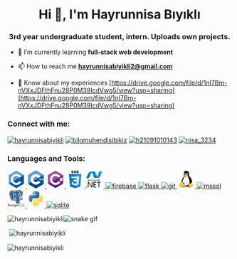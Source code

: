 <h1 align="center">Hi 👋, I'm Hayrunnisa Bıyıklı</h1>
<h3 align="center">3rd year undergraduate student, intern. Uploads own projects.</h3>

- 🌱 I’m currently learning **full-stack web development**

- 📫 How to reach me **hayrunnisabiyikli2@gmail.com**

- 📄 Know about my experiences [https://drive.google.com/file/d/1nI7Bm-nVXxJDFthFnu28P0M39IcdVwg5/view?usp=sharing](https://drive.google.com/file/d/1nI7Bm-nVXxJDFthFnu28P0M39IcdVwg5/view?usp=sharing)

<h3 align="left">Connect with me:</h3>
<p align="left">
<a href="https://linkedin.com/in/hayrunnisabiyikli" target="blank"><img align="center" src="https://raw.githubusercontent.com/rahuldkjain/github-profile-readme-generator/master/src/images/icons/Social/linked-in-alt.svg" alt="hayrunnisabiyikli" height="30" width="40" /></a>
<a href="https://instagram.com/bilgmuhendisibikiz" target="blank"><img align="center" src="https://raw.githubusercontent.com/rahuldkjain/github-profile-readme-generator/master/src/images/icons/Social/instagram.svg" alt="bilgmuhendisibikiz" height="30" width="40" /></a>
<a href="https://www.hackerrank.com/h21091010143" target="blank"><img align="center" src="https://raw.githubusercontent.com/rahuldkjain/github-profile-readme-generator/master/src/images/icons/Social/hackerrank.svg" alt="h21091010143" height="30" width="40" /></a>
<a href="https://discord.gg/nisa_3234" target="blank"><img align="center" src="https://raw.githubusercontent.com/rahuldkjain/github-profile-readme-generator/master/src/images/icons/Social/discord.svg" alt="nisa_3234" height="30" width="40" /></a>
</p>

<h3 align="left">Languages and Tools:</h3>
<p align="left"> <a href="https://www.cprogramming.com/" target="_blank" rel="noreferrer"> <img src="https://raw.githubusercontent.com/devicons/devicon/master/icons/c/c-original.svg" alt="c" width="40" height="40"/> </a> <a href="https://www.w3schools.com/cpp/" target="_blank" rel="noreferrer"> <img src="https://raw.githubusercontent.com/devicons/devicon/master/icons/cplusplus/cplusplus-original.svg" alt="cplusplus" width="40" height="40"/> </a> <a href="https://www.w3schools.com/cs/" target="_blank" rel="noreferrer"> <img src="https://raw.githubusercontent.com/devicons/devicon/master/icons/csharp/csharp-original.svg" alt="csharp" width="40" height="40"/> </a> <a href="https://www.w3schools.com/css/" target="_blank" rel="noreferrer"> <img src="https://raw.githubusercontent.com/devicons/devicon/master/icons/css3/css3-original-wordmark.svg" alt="css3" width="40" height="40"/> </a> <a href="https://dotnet.microsoft.com/" target="_blank" rel="noreferrer"> <img src="https://raw.githubusercontent.com/devicons/devicon/master/icons/dot-net/dot-net-original-wordmark.svg" alt="dotnet" width="40" height="40"/> </a> <a href="https://firebase.google.com/" target="_blank" rel="noreferrer"> <img src="https://www.vectorlogo.zone/logos/firebase/firebase-icon.svg" alt="firebase" width="40" height="40"/> </a> <a href="https://flask.palletsprojects.com/" target="_blank" rel="noreferrer"> <img src="https://www.vectorlogo.zone/logos/pocoo_flask/pocoo_flask-icon.svg" alt="flask" width="40" height="40"/> </a> <a href="https://flutter.dev" target="_blank" rel="noreferrer"> <img  src="https://www.vectorlogo.zone/logos/git-scm/git-scm-icon.svg" alt="git" width="40" height="40"/> </a> <a href="https://www.w3.org/html/" target="_blank" rel="noreferrer"> <img  src="https://raw.githubusercontent.com/devicons/devicon/master/icons/linux/linux-original.svg" alt="linux" width="40" height="40"/> </a> <a href="https://www.microsoft.com/en-us/sql-server" target="_blank" rel="noreferrer"> <img src="https://www.svgrepo.com/show/303229/microsoft-sql-server-logo.svg" alt="mssql" width="40" height="40"/> </a> <a href="https://www.postgresql.org" target="_blank" rel="noreferrer"> <img src="https://raw.githubusercontent.com/devicons/devicon/master/icons/postgresql/postgresql-original-wordmark.svg" alt="postgresql" width="40" height="40"/> </a> <a href="https://www.python.org" target="_blank" rel="noreferrer"> <img src="https://raw.githubusercontent.com/devicons/devicon/master/icons/python/python-original.svg" alt="python" width="40" height="40"/> </a> <a href="https://www.sqlite.org/" target="_blank" rel="noreferrer"> <img src="https://www.vectorlogo.zone/logos/sqlite/sqlite-icon.svg" alt="sqlite" width="40" height="40"/> </a> </p>

<p><img align="left" src="https://github-readme-stats.vercel.app/api/top-langs?username=hayrunnisabiyikli&show_icons=true&locale=en&layout=compact" alt="hayrunnisabiyikli" /></p>

![snake gif](https://github.com/hayrunnisabiyikli/hayrunnisabiyikli/blob/output/github-contribution-grid-snake.gif)

<p>&nbsp;<img align="center" src="https://github-readme-stats.vercel.app/api?username=hayrunnisabiyikli&show_icons=true&locale=en" alt="hayrunnisabiyikli" /></p>

<p><img align="center" src="https://github-readme-streak-stats.herokuapp.com/?user=hayrunnisabiyikli&" alt="hayrunnisabiyikli" /></p>
